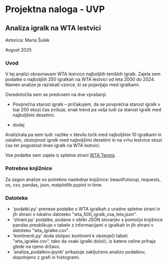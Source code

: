 # Projektna naloga - UVP
## Analiza igralk na WTA lestvici
Avtorica: Maria Šulek

Avgust 2025

### Uvod 
V tej analizi obravnavam WTA lestvico najboljših teniških igralk. Zajela sem podatke o najboljših 250 igralkah na WTA lestvici od leta 2000 do 2024. Namen analize je raziskati vzorce, ki se pojavljajo med igralkami.

Osredotočila sem se predvsem na dve vprašanji:

- Povprečna starost igralk – pričakujem, da se povprečna starost igralk v top 250 skozi čas zvišuje, enak trend pa velja tudi za starost igralk med najboljšimi desetimi.

- dodaj

Analizirala pa sem tudi: razlike v številu točk med najboljšimi 10 igralkami in ostalimi, obstojnost igralk med najboljšimi desetimi in na vrhu lestvice skozi čas ter pogostost imen igralk na WTA lestvici.

Vse podatke sem zajela iz spletne strani [WTA Tennis](https://www.wtatennis.com/rankings/singles).

### Potrebne knjižnice
Za zagon analize so potrebne naslednje knjižnice:
beautifulsoup, requests, os, csv, pandas, json, matplotlib.pyplot in time.

### Datoteke
- 'podatki.py' prenese podatke o WTA igralkah z uradne spletne strani in jih shrani v lokalno datoteko "wta_500_igralk_vsa_leta,json".
- 'shrani.py' podatke, podane v obliki JSON slovarjev s pomočjo knjižnice pandas preoblikuje v tabelo z informacijami o igralkah in jih shrani v datoteko "wta_igralke.csv".
- 'kontinenti.py' doda stolpec kontinent k obstoječi tabeli "wta_igralke.csv", tako da vsaki igralki določi, iz katere celine prihaja glede na njeno državo.
- 'analiza_podatkov.ipynb' prikazuje zaključeno analizo podatkov, dopolnjeno z grafi in histogrami.
